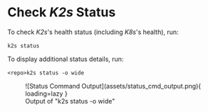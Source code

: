 <!--
SPDX-FileCopyrightText: © 2024 Siemens Healthcare GmbH
SPDX-License-Identifier: MIT
-->

# Check *K2s* Status
To check *K2s*'s health status (including *K8s*'s health), run:
```console
k2s status
```

To display additional status details, run:
```console
<repo>k2s status -o wide
```

<figure markdown="span">
  ![Status Command Output](assets/status_cmd_output.png){ loading=lazy }
  <figcaption>Output of "k2s status -o wide"</figcaption>
</figure>
